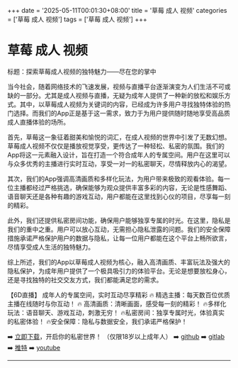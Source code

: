 +++
date = '2025-05-11T00:01:30+08:00'
title = '草莓 成人 视频'
categories = ['草莓 成人 视频']
tags = ['草莓 成人 视频']
+++

# 草莓 成人 视频

标题：探索草莓成人视频的独特魅力——尽在您的掌中

当今社会，随着网络技术的飞速发展，视频与直播平台逐渐演变为人们生活不可或缺的一部分。尤其是成人视频与直播，无疑为成年人提供了一种新的放松和娱乐方式。其中，以草莓成人视频为关键词的内容，已经成为许多用户寻找独特体验的热门选择。而我们的App正是基于这一需求，致力于为用户提供随时随地享受高品质成人直播体验的场所。

首先，草莓这一象征着甜美和愉悦的词汇，在成人视频的世界中引发了无数幻想。草莓成人视频不仅仅是播放视觉享受，更传达了一种轻松、私密的氛围。我们的App将这一元素融入设计，旨在打造一个符合成年人的专属空间。用户在这里可以与众多优秀的主播进行实时互动，享受一对一的私密聊天，尽情释放内心的渴望。

其次，我们的App强调高清画质和多样化玩法，为用户带来极致的观看体验。每一位主播都经过严格挑选，确保能够为观众提供丰富多彩的内容，无论是性感舞蹈、语音聊天还是各种有趣的游戏互动，用户都能在这里找到心仪的项目，尽享每一刻的精彩。

此外，我们还提供私密房间功能，确保用户能够独享专属的时光。在这里，隐私是我们的重中之重。用户可以放心互动，无需担心隐私泄露的问题。我们的安全保障措施承诺严格保护用户的数据与隐私，让每一位用户都能在这个平台上畅所欲言，尽情享受成人生活的独特魅力。

综上所述，我们的App以草莓成人视频为核心，融入高清画质、丰富玩法及强大的隐私保护，为成年用户提供了一个极具吸引力的体验平台。无论是想要放松身心，还是寻找独特的社交交友方式，我们都能满足您的需求。

【6D直播】
成年人的专属空间，实时互动尽享精彩
🔥 精选主播：每天数百位优质主播在线随时与你互动！
🔥 高清画质：清晰画面，感受每一刻的精彩！
🔥多样化玩法：语音聊天、游戏互动，刺激无穷！
🔥私密房间：独享专属时光，体验真实的私密体验！
🔥安全保障：隐私与数据安全，我们承诺严格保护！

➡️ [立即下载](https://down123.s3.ap-east-1.amazonaws.com/index.html?channelCode=blog)，开启你的私密世界！
（仅限18岁以上成年人）
➡️ [github](https://aldult-live.github.io/)
➡️ [gitlab](https://seo-09598d.gitlab.io/)
➡️ [推特](https://x.com/wegame33)
➡️ [youtube](https://www.youtube.com/@6Dlive)

---
